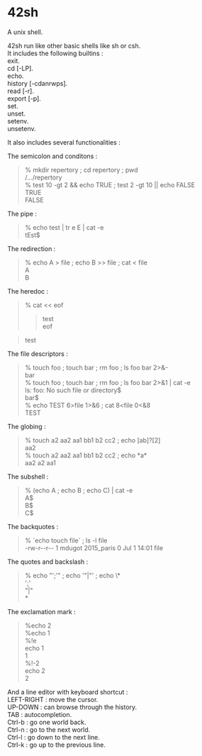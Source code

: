 # 42sh
A unix shell.  

42sh run like other basic shells like sh or csh.  
It includes the following builtins :  
exit.  
cd [-LP].  
echo.  
history [-cdanrwps].  
read [-r].  
export [-p].  
set.  
unset.  
setenv.  
unsetenv.  

It also includes several functionalities :  
  
The semicolon and conditons :  
>% mkdir repertory ; cd repertory ; pwd  
>/.../repertory  
>% test 10 -gt 2 && echo TRUE ; test 2 -gt 10 || echo FALSE  
>TRUE  
>FALSE  

The pipe :  
>% echo test | tr e E | cat -e  
>tEst$  

The redirection :  
>% echo A > file ; echo B >> file ; cat < file  
>A  
>B  

The heredoc :  
>% cat << eof  
>>test  
>>eof  

>test  

The file descriptors :  
>% touch foo ; touch bar ; rm foo ; ls foo bar 2>&-  
>bar  
>% touch foo ; touch bar ; rm foo ; ls foo bar 2>&1 | cat -e  
>ls: foo: No such file or directory$  
>bar$  
>% echo TEST 6>file 1>&6 ; cat 8<file 0<&8  
>TEST  

The globing :  
>% touch a2 aa2 aa1 bb1 b2 cc2 ; echo [ab]?[2]  
>aa2  
>% touch a2 aa2 aa1 bb1 b2 cc2 ; echo \*a\*  
>aa2 a2 aa1  

The subshell :  
>% (echo A ; echo B ; echo C) | cat -e  
>A$  
>B$  
>C$  

The backquotes :  
>% \`echo touch file\` ; ls -l file  
-rw-r--r--  1 mdugot  2015_paris  0 Jul  1 14:01 file  

The quotes and backslash :  
>% echo "';'" ; echo '"|"' ; echo \\*  
>';'  
>"|"  
>\*  

The exclamation mark :  
>%echo 2  
>%echo 1  
>%!e  
>echo 1  
>1  
>%!-2  
>echo 2  
>2  

And a line editor with keyboard shortcut :  
LEFT-RIGHT :  move the cursor.  
UP-DOWN : can browse through the history.  
TAB : autocompletion.  
Ctrl-b : go one world back.  
Ctrl-n : go to the next world.  
Ctrl-l : go down to the next line.  
Ctrl-k : go up to the previous line.  




